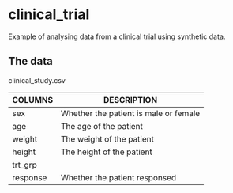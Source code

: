 # clinical_trial

Example of analysing data from a clinical trial using synthetic data.

## The data

clinical_study.csv

|COLUMNS|DESCRIPTION|
|-------|-----------|
|sex|Whether the patient is male or female|
|age|The age of the patient|
|weight|The weight of the patient|
|height|The height of the patient|
|trt_grp||Whether in drug or control group|
|response|Whether the patient responsed|
